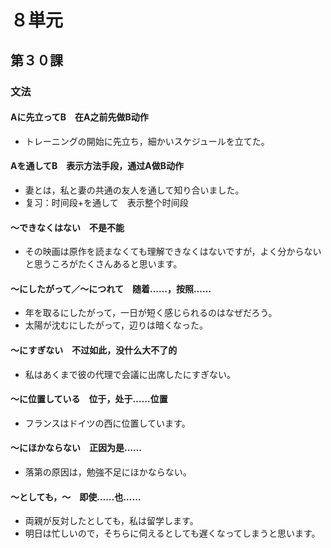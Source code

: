 # ８単元

## 第３０課

### 文法

#### Aに先立ってB　在A之前先做B动作

- トレーニングの開始に先立ち，細かいスケジュールを立てた。

#### Aを通してB　表示方法手段，通过A做B动作

- 妻とは，私と妻の共通の友人を通して知り合いました。
- 复习：时间段+を通して　表示整个时间段

#### ～できなくはない　不是不能

- その映画は原作を読まなくても理解できなくはないですが，よく分からないと思うころがたくさんあると思います。

#### ～にしたがって／～につれて　随着……，按照……

- 年を取るにしたがって，一日が短く感じられるのはなぜだろう。
- 太陽が沈むにしたがって，辺りは暗くなった。

#### ～にすぎない　不过如此，没什么大不了的

- 私はあくまで彼の代理で会議に出席したにすぎない。

#### ～に位置している　位于，处于……位置

- フランスはドイツの西に位置しています。

#### ～にほかならない　正因为是……

- 落第の原因は，勉強不足にほかならない。

#### ～としても，～　即使……也……

- 両親が反対したとしても，私は留学します。
- 明日は忙しいので，そちらに伺えるとしても遅くなってしまうと思います。